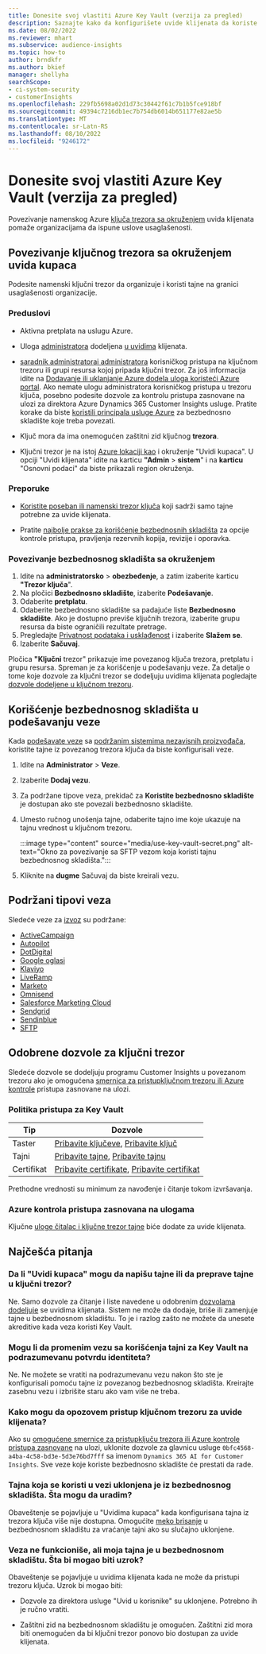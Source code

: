 ```yaml
---
title: Donesite svoj vlastiti Azure Key Vault (verzija za pregled)
description: Saznajte kako da konfigurišete uvide klijenata da koriste sopstveni Azure ključni trezor za upravljanje tajnama.
ms.date: 08/02/2022
ms.reviewer: mhart
ms.subservice: audience-insights
ms.topic: how-to
author: brndkfr
ms.author: bkief
manager: shellyha
searchScope:
- ci-system-security
- customerInsights
ms.openlocfilehash: 229fb5698a02d1d73c30442f61c7b1b5fce918bf
ms.sourcegitcommit: 49394c7216db1ec7b754db6014b651177e82ae5b
ms.translationtype: MT
ms.contentlocale: sr-Latn-RS
ms.lasthandoff: 08/10/2022
ms.locfileid: "9246172"
---
```

# <a name="bring-your-own-azure-key-vault-preview"></a>Donesite svoj vlastiti Azure Key Vault (verzija za pregled)

Povezivanje namenskog Azure [ključa trezora sa okruženjem](/azure/key-vault/general/basic-concepts) uvida klijenata pomaže organizacijama da ispune uslove usaglašenosti.

## <a name="link-the-key-vault-to-the-customer-insights-environment"></a>Povezivanje ključnog trezora sa okruženjem uvida kupaca

Podesite namenski ključni trezor da organizuje i koristi tajne na granici usaglašenosti organizacije.

### <a name="prerequisites"></a>Preduslovi

- Aktivna pretplata na uslugu Azure.

- Uloga [administratora](permissions.md#admin) dodeljena [u uvidima](permissions.md#add-users) klijenata.

- [saradnik administratora](/azure/role-based-access-control/built-in-roles#contributor)[i administratora](/azure/role-based-access-control/built-in-roles#user-access-administrator) korisničkog pristupa na ključnom trezoru ili grupi resursa kojoj pripada ključni trezor. Za još informacija idite na [Dodavanje ili uklanjanje Azure dodela uloga koristeći Azure portal](/azure/role-based-access-control/role-assignments-portal). Ako nemate ulogu administratora korisničkog pristupa u trezoru ključa, posebno podesite dozvole za kontrolu pristupa zasnovane na ulozi za direktora Azure Dynamics 365 Customer Insights usluge. Pratite korake da biste [koristili principala usluge Azure](connect-service-principal.md) za bezbednosno skladište koje treba povezati.

- Ključ mora da ima onemogućen zaštitni zid ključnog **trezora**.

- Ključni trezor je na istoj [Azure lokaciji kao](https://azure.microsoft.com/global-infrastructure/geographies/#overview) i okruženje "Uvidi kupaca". U opciji "Uvidi klijenata" idite na karticu **"Admin** > **sistem**" i na **karticu** "Osnovni podaci" da biste prikazali region okruženja.

### <a name="recommendations"></a>Preporuke

- [Koristite poseban ili namenski trezor ključa](/azure/key-vault/general/best-practices#why-we-recommend-separate-key-vaults) koji sadrži samo tajne potrebne za uvide klijenata.

- Pratite [najbolje prakse za korišćenje bezbednosnih skladišta](/azure/key-vault/general/best-practices#turn-on-logging) za opcije kontrole pristupa, pravljenja rezervnih kopija, revizije i oporavka.

### <a name="link-a-key-vault-to-the-environment"></a>Povezivanje bezbednosnog skladišta sa okruženjem

1. Idite na **administratorsko** > **obezbeđenje**, a zatim izaberite karticu **"Trezor ključa**".
1. Na pločici **Bezbednosno skladište**, izaberite **Podešavanje**.
1. Odaberite **pretplatu**.
1. Odaberite bezbednosno skladište sa padajuće liste **Bezbednosno skladište**. Ako je dostupno previše ključnih trezora, izaberite grupu resursa da biste ograničili rezultate pretrage.
1. Pregledajte [Privatnost podataka i usklađenost](connections.md#data-privacy-and-compliance) i izaberite **Slažem se**.
1. Izaberite **Sačuvaj**.

Pločica **"Ključni** trezor" prikazuje ime povezanog ključa trezora, pretplatu i grupu resursa. Spreman je za korišćenje u podešavanju veze.
Za detalje o tome koje dozvole za ključni trezor se dodeljuju uvidima klijenata pogledajte [dozvole dodeljene u ključnom trezoru](#permissions-granted-on-the-key-vault).

## <a name="use-the-key-vault-in-the-connection-setup"></a>Korišćenje bezbednosnog skladišta u podešavanju veze

Kada [podešavate veze](connections.md) sa [podržanim sistemima nezavisnih proizvođača](#supported-connection-types), koristite tajne iz povezanog trezora ključa da biste konfigurisali veze.

1. Idite na **Administrator** > **Veze**.
1. Izaberite **Dodaj vezu**.
1. Za podržane tipove veza, prekidač za **Koristite bezbednosno skladište** je dostupan ako ste povezali bezbednosno skladište.
1. Umesto ručnog unošenja tajne, odaberite tajno ime koje ukazuje na tajnu vrednost u ključnom trezoru.

   :::image type="content" source="media/use-key-vault-secret.png" alt-text="Okno za povezivanje sa SFTP vezom koja koristi tajnu bezbednosnog skladišta.":::

1. Kliknite na **dugme** Sačuvaj da biste kreirali vezu.

## <a name="supported-connection-types"></a>Podržani tipovi veza

Sledeće veze za [izvoz](export-destinations.md) su podržane:

* [ActiveCampaign](export-active-campaign.md)
* [Autopilot](export-autopilot.md)
* [DotDigital](export-dotdigital.md)
* [Google oglasi](export-google-ads.md)
* [Klaviyo](export-klaviyo.md)
* [LiveRamp](export-liveramp.md)
* [Marketo](export-marketo.md)
* [Omnisend](export-omnisend.md)
* [Salesforce Marketing Cloud](export-salesforce.md)
* [Sendgrid](export-sendgrid.md)
* [Sendinblue](export-sendinblue.md)
* [SFTP](export-sftp.md)

## <a name="permissions-granted-on-the-key-vault"></a>Odobrene dozvole za ključni trezor

Sledeće dozvole se dodeljuju programu Customer Insights u povezanom trezoru ako je omogućena [smernica za pristup](/azure/key-vault/general/assign-access-policy?tabs=azure-portal)[ključnom trezoru ili Azure kontrole](/azure/key-vault/general/rbac-guide?tabs=azure-cli) pristupa zasnovane na ulozi.

### <a name="key-vault-access-policy"></a>Politika pristupa za Key Vault

| Tip        | Dozvole          |
| ----------- | -------------------- |
| Taster         | [Pribavite ključeve](/rest/api/keyvault/keys/get-keys/get-keys), [Pribavite ključ](/rest/api/keyvault/keys/get-key/get-key)                                 |
| Tajni      | [Pribavite tajne](/rest/api/keyvault/secrets/get-secrets/get-secrets), [Pribavite tajnu](/rest/api/keyvault/secrets/get-secret/get-secret)                     |
| Certifikat | [Pribavite certifikate](/rest/api/keyvault/certificates/get-certificates/get-certificates), [Pribavite certifikat](/rest/api/keyvault/certificates/get-certificate/get-certificate) |

Prethodne vrednosti su minimum za navođenje i čitanje tokom izvršavanja.

### <a name="azure-role-based-access-control"></a>Azure kontrola pristupa zasnovana na ulogama

Ključne [uloge čitalac i ključne trezor tajne](/azure/key-vault/general/rbac-guide?tabs=azure-cli) biće dodate za uvide klijenata.

## <a name="frequently-asked-questions"></a>Najčešća pitanja

### <a name="can-customer-insights-write-secrets-or-overwrite-secrets-into-the-key-vault"></a>Da li "Uvidi kupaca" mogu da napišu tajne ili da preprave tajne u ključni trezor?

Ne. Samo dozvole za čitanje i liste navedene u odobrenim [dozvolama dodeljuje](#permissions-granted-on-the-key-vault) se uvidima klijenata. Sistem ne može da dodaje, briše ili zamenjuje tajne u bezbednosnom skladištu. To je i razlog zašto ne možete da unesete akreditive kada veza koristi Key Vault.

### <a name="can-i-change-a-connection-from-using-key-vault-secrets-to-default-authentication"></a>Mogu li da promenim vezu sa korišćenja tajni za Key Vault na podrazumevanu potvrdu identiteta?

Ne. Ne možete se vratiti na podrazumevanu vezu nakon što ste je konfigurisali pomoću tajne iz povezanog bezbednosnog skladišta. Kreirajte zasebnu vezu i izbrišite staru ako vam više ne treba.

### <a name="how-can-i-revoke-access-to-a-key-vault-for-customer-insights"></a>Kako mogu da opozovem pristup ključnom trezoru za uvide klijenata?

Ako su [omogućene smernice za pristup](/azure/key-vault/general/assign-access-policy?tabs=azure-portal)[ključu trezora ili Azure kontrole pristupa zasnovane](/azure/key-vault/general/rbac-guide?tabs=azure-cli) na ulozi, uklonite dozvole za glavnicu usluge `0bfc4568-a4ba-4c58-bd3e-5d3e76bd7fff` sa imenom `Dynamics 365 AI for Customer Insights`. Sve veze koje koriste bezbednosno skladište će prestati da rade.

### <a name="a-secret-thats-used-in-a-connection-got-removed-from-the-key-vault-what-can-i-do"></a>Tajna koja se koristi u vezi uklonjena je iz bezbednosnog skladišta. Šta mogu da uradim?

Obaveštenje se pojavljuje u "Uvidima kupaca" kada konfigurisana tajna iz trezora ključa više nije dostupna. Omogućite [meko brisanje](/azure/key-vault/general/soft-delete-overview) u bezbednosnom skladištu za vraćanje tajni ako su slučajno uklonjene.

### <a name="a-connection-doesnt-work-but-my-secret-is-in-the-key-vault-what-might-be-the-cause"></a>Veza ne funkcioniše, ali moja tajna je u bezbednosnom skladištu. Šta bi mogao biti uzrok?

Obaveštenje se pojavljuje u uvidima klijenata kada ne može da pristupi trezoru ključa. Uzrok bi mogao biti:

- Dozvole za direktora usluge "Uvid u korisnike" su uklonjene. Potrebno ih je ručno vratiti.

- Zaštitni zid na bezbednosnom skladištu je omogućen. Zaštitni zid mora biti onemogućen da bi ključni trezor ponovo bio dostupan za uvide klijenata.
